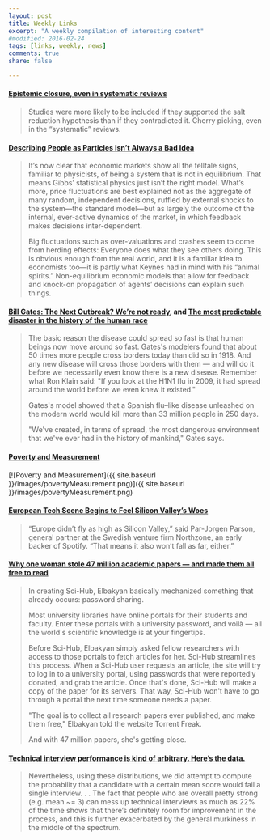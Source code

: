 ```yaml
---
layout: post
title: Weekly Links
excerpt: "A weekly compilation of interesting content"
#modified: 2016-02-24
tags: [links, weekly, news]
comments: true
share: false

---
```



#### [Epistemic closure, even in systematic reviews](http://theincidentaleconomist.com/wordpress/epistemic-closure-even-in-systematic-reviews/)

> Studies were more likely to be included if they supported the salt reduction hypothesis than if they contradicted it. Cherry picking, even in the “systematic” reviews.

#### [Describing People as Particles Isn’t Always a Bad Idea](http://nautil.us/issue/33/attraction/describing-people-as-particles-isnt-always-a-bad-idea)

> It’s now clear that economic markets show all the telltale signs, familiar to physicists, of being a system that is not in equilibrium. That means Gibbs’ statistical physics just isn’t the right model. What’s more, price fluctuations are best explained not as the aggregate of many random, independent decisions, ruffled by external shocks to the system—the standard model—but as largely the outcome of the internal, ever-active dynamics of the market, in which feedback makes decisions inter-dependent. 
>
> Big fluctuations such as over-valuations and crashes seem to come from herding effects: Everyone does what they see others doing. This is obvious enough from the real world, and it is a familiar idea to economists too—it is partly what Keynes had in mind with his “animal spirits.” Non-equilibrium economic models that allow for feedback and knock-on propagation of agents’ decisions can explain such things. 

#### [Bill Gates: The Next Outbreak? We’re not ready](https://www.ted.com/talks/bill_gates_the_next_disaster_we_re_not_ready?language=en#), and [The most predictable disaster in the history of the human race](http://www.vox.com/2015/5/27/8660249/gates-flu-pandemic)

> The basic reason the disease could spread so fast is that human beings now move around so fast. Gates's modelers found that about 50 times more people cross borders today than did so in 1918. And any new disease will cross those borders with them — and will do it before we necessarily even know there is a new disease. Remember what Ron Klain said: "If you look at the H1N1 flu in 2009, it had spread around the world before we even knew it existed."  
>
> Gates's model showed that a Spanish flu–like disease unleashed on the modern world would kill more than 33 million people in 250 days. 
>
> "We've created, in terms of spread, the most dangerous environment that we've ever had in the history of mankind," Gates says. 

#### [Poverty and Measurement](http://www.igmchicago.org/igm-economic-experts-panel/poll-results?SurveyID=SV_bNHlWJ58R2are9T)

[![Poverty and Measurement]({{ site.baseurl }}/images/povertyMeasurement.png)]({{ site.baseurl }}/images/povertyMeasurement.png)

#### [European Tech Scene Begins to Feel Silicon Valley’s Woes](http://www.nytimes.com/2016/02/24/technology/european-tech-scene-begins-to-feel-silicon-valleys-woes.html)

> “Europe didn’t fly as high as Silicon Valley,” said Par-Jorgen Parson, general partner at the Swedish venture firm Northzone, an early backer of Spotify. “That means it also won’t fall as far, either.”

#### [Why one woman stole 47 million academic papers — and made them all free to read](http://www.vox.com/2016/2/17/11024334/sci-hub-free-academic-papers)

> In creating Sci-Hub, Elbakyan basically mechanized something that already occurs: password sharing.
>
> Most university libraries have online portals for their students and faculty. Enter these portals with a university password, and voilà — all the world's scientific knowledge is at your fingertips.
>
> Before Sci-Hub, Elbakyan simply asked fellow researchers with access to those portals to fetch articles for her. Sci-Hub streamlines this process. When a Sci-Hub user requests an article, the site will try to log in to a university portal, using passwords that were reportedly donated, and grab the article. Once that's done, Sci-Hub will make a copy of the paper for its servers. That way, Sci-Hub won't have to go through a portal the next time someone needs a paper.
>
> "The goal is to collect all research papers ever published, and make them free," Elbakyan told the website Torrent Freak.
>
> And with 47 million papers, she's getting close.

#### [Technical interview performance is kind of arbitrary. Here’s the data.](http://blog.interviewing.io/technical-interview-performance-is-kind-of-arbitrary-heres-the-data/)

> Nevertheless, using these distributions, we did attempt to compute the probability that a candidate with a certain mean score would fail a single interview. . . The fact that people who are overall pretty strong (e.g. mean ~= 3) can mess up technical interviews as much as 22% of the time shows that there’s definitely room for improvement in the process, and this is further exacerbated by the general murkiness in the middle of the spectrum.



